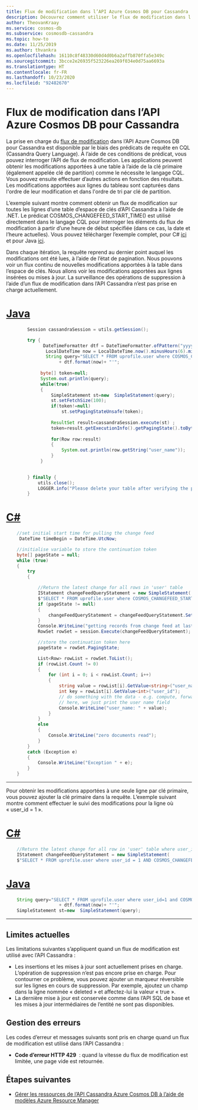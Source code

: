 ```yaml
---
title: Flux de modification dans l’API Azure Cosmos DB pour Cassandra
description: Découvrez comment utiliser le flux de modification dans l’API Azure Cosmos DB pour Cassandra afin d’obtenir les modifications apportées à vos données.
author: TheovanKraay
ms.service: cosmos-db
ms.subservice: cosmosdb-cassandra
ms.topic: how-to
ms.date: 11/25/2019
ms.author: thvankra
ms.openlocfilehash: 16110c8f48330d60d4d0b6a2affb870ffa5e349c
ms.sourcegitcommit: 3bcce2e26935f523226ea269f034e0d75aa6693a
ms.translationtype: HT
ms.contentlocale: fr-FR
ms.lasthandoff: 10/23/2020
ms.locfileid: "92482670"
---
```

# <a name="change-feed-in-the-azure-cosmos-db-api-for-cassandra"></a>Flux de modification dans l’API Azure Cosmos DB pour Cassandra

La prise en charge du [flux de modification](change-feed.md) dans l’API Azure Cosmos DB pour Cassandra est disponible par le biais des prédicats de requête en CQL (Cassandra Query Language). À l’aide de ces conditions de prédicat, vous pouvez interroger l’API de flux de modification. Les applications peuvent obtenir les modifications apportées à une table à l’aide de la clé primaire (également appelée clé de partition) comme le nécessite le langage CQL. Vous pouvez ensuite effectuer d’autres actions en fonction des résultats. Les modifications apportées aux lignes du tableau sont capturées dans l'ordre de leur modification et dans l'ordre de tri par clé de partition.

L’exemple suivant montre comment obtenir un flux de modification sur toutes les lignes d’une table d’espace de clés d’API Cassandra à l’aide de .NET. Le prédicat COSMOS_CHANGEFEED_START_TIME() est utilisé directement dans le langage CQL pour interroger les éléments du flux de modification à partir d’une heure de début spécifiée (dans ce cas, la date et l’heure actuelles). Vous pouvez télécharger l’exemple complet, pour C# [ici](/samples/azure-samples/azure-cosmos-db-cassandra-change-feed/cassandra-change-feed/) et pour Java [ici](https://github.com/Azure-Samples/cosmos-changefeed-cassandra-java).

Dans chaque itération, la requête reprend au dernier point auquel les modifications ont été lues, à l’aide de l’état de pagination. Nous pouvons voir un flux continu de nouvelles modifications apportées à la table dans l’espace de clés. Nous allons voir les modifications apportées aux lignes insérées ou mises à jour. La surveillance des opérations de suppression à l’aide d’un flux de modification dans l’API Cassandra n’est pas prise en charge actuellement.

# <a name="java"></a>[Java](#tab/java)

```java
        Session cassandraSession = utils.getSession();

        try {
              DateTimeFormatter dtf = DateTimeFormatter.ofPattern("yyyy-MM-dd HH:mm:ss");  
               LocalDateTime now = LocalDateTime.now().minusHours(6).minusMinutes(30);  
               String query="SELECT * FROM uprofile.user where COSMOS_CHANGEFEED_START_TIME()='" 
                    + dtf.format(now)+ "'";
               
             byte[] token=null; 
             System.out.println(query); 
             while(true)
             {
                 SimpleStatement st=new  SimpleStatement(query);
                 st.setFetchSize(100);
                 if(token!=null)
                     st.setPagingStateUnsafe(token);
                 
                 ResultSet result=cassandraSession.execute(st) ;
                 token=result.getExecutionInfo().getPagingState().toBytes();
                 
                 for(Row row:result)
                 {
                     System.out.println(row.getString("user_name"));
                 }
             }
                    

        } finally {
            utils.close();
            LOGGER.info("Please delete your table after verifying the presence of the data in portal or from CQL");
        }

```

# <a name="c"></a>[C#](#tab/csharp)

```C#
    //set initial start time for pulling the change feed
     DateTime timeBegin = DateTime.UtcNow;

    //initialise variable to store the continuation token
    byte[] pageState = null;
    while (true)
    {
        try
        {

            //Return the latest change for all rows in 'user' table    
            IStatement changeFeedQueryStatement = new SimpleStatement(
            $"SELECT * FROM uprofile.user where COSMOS_CHANGEFEED_START_TIME() = '{timeBegin.ToString("yyyy-MM-ddTHH:mm:ss.fffZ", CultureInfo.InvariantCulture)}'");
            if (pageState != null)
            {
                changeFeedQueryStatement = changeFeedQueryStatement.SetPagingState(pageState);
            }
            Console.WriteLine("getting records from change feed at last page state....");
            RowSet rowSet = session.Execute(changeFeedQueryStatement);

            //store the continuation token here
            pageState = rowSet.PagingState;

            List<Row> rowList = rowSet.ToList();
            if (rowList.Count != 0)
            {
                for (int i = 0; i < rowList.Count; i++)
                {
                    string value = rowList[i].GetValue<string>("user_name");
                    int key = rowList[i].GetValue<int>("user_id");
                    // do something with the data - e.g. compute, forward to another event, function, etc.
                    // here, we just print the user name field
                    Console.WriteLine("user_name: " + value);
                }
            }
            else
            {
                Console.WriteLine("zero documents read");
            }
        }
        catch (Exception e)
        {
            Console.WriteLine("Exception " + e);
        }
    }

```
---

Pour obtenir les modifications apportées à une seule ligne par clé primaire, vous pouvez ajouter la clé primaire dans la requête. L’exemple suivant montre comment effectuer le suivi des modifications pour la ligne où « user_id = 1 ».

# <a name="c"></a>[C#](#tab/csharp)

```C#
    //Return the latest change for all row in 'user' table where user_id = 1
    IStatement changeFeedQueryStatement = new SimpleStatement(
    $"SELECT * FROM uprofile.user where user_id = 1 AND COSMOS_CHANGEFEED_START_TIME() = '{timeBegin.ToString("yyyy-MM-ddTHH:mm:ss.fffZ", CultureInfo.InvariantCulture)}'");

```

# <a name="java"></a>[Java](#tab/java)

```java
    String query="SELECT * FROM uprofile.user where user_id=1 and COSMOS_CHANGEFEED_START_TIME()='" 
                    + dtf.format(now)+ "'";
    SimpleStatement st=new  SimpleStatement(query);
```
---
## <a name="current-limitations"></a>Limites actuelles

Les limitations suivantes s’appliquent quand un flux de modification est utilisé avec l’API Cassandra :

* Les insertions et les mises à jour sont actuellement prises en charge. L’opération de suppression n’est pas encore prise en charge. Pour contourner ce problème, vous pouvez ajouter un marqueur réversible sur les lignes en cours de suppression. Par exemple, ajoutez un champ dans la ligne nommée « deleted » et affectez-lui la valeur « true ».
* La dernière mise à jour est conservée comme dans l’API SQL de base et les mises à jour intermédiaires de l’entité ne sont pas disponibles.


## <a name="error-handling"></a>Gestion des erreurs

Les codes d’erreur et messages suivants sont pris en charge quand un flux de modification est utilisé dans l’API Cassandra :

* **Code d’erreur HTTP 429**  : quand la vitesse du flux de modification est limitée, une page vide est retournée.

## <a name="next-steps"></a>Étapes suivantes

* [Gérer les ressources de l’API Cassandra Azure Cosmos DB à l’aide de modèles Azure Resource Manager](./templates-samples-cassandra.md)